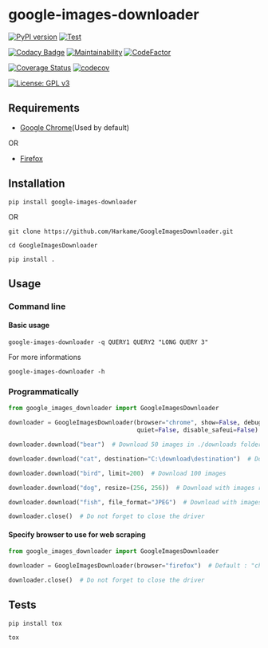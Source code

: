 # google-images-downloader

[![PyPI version](https://badge.fury.io/py/google-images-downloader.svg)](https://badge.fury.io/py/google-images-downloader)
[![Test](https://github.com/Harkame/google-images-downloader/actions/workflows/test.yml/badge.svg)](https://github.com/Harkame/google-images-downloader/actions/workflows/test.yml)

[![Codacy Badge](https://app.codacy.com/project/badge/Grade/35653176f62b47aa8666544e6c30dcfd)](https://app.codacy.com/gh/Harkame/google-images-downloader/dashboard?utm_source=gh&utm_medium=referral&utm_content=&utm_campaign=Badge_grade)
[![Maintainability](https://api.codeclimate.com/v1/badges/6ab037c4ca021b4be8ab/maintainability)](https://codeclimate.com/github/Harkame/google-images-downloader/maintainability)
[![CodeFactor](https://www.codefactor.io/repository/github/harkame/google-images-downloader/badge)](https://www.codefactor.io/repository/github/harkame/google-images-downloader)

[![Coverage Status](https://coveralls.io/repos/github/Harkame/google-images-downloader/badge.svg)](https://coveralls.io/github/Harkame/google-images-downloader)
[![codecov](https://codecov.io/gh/Harkame/google-images-downloader/graph/badge.svg?token=9qdPDbT1e0)](https://codecov.io/gh/Harkame/google-images-downloader)

[![License: GPL v3](https://img.shields.io/badge/License-GPLv3-blue.svg)](https://www.gnu.org/licenses/gpl-3.0)

## Requirements

- [Google Chrome](https://www.google.com/chrome/)(Used by default)

OR

- [Firefox](https://www.mozilla.org/en-US/firefox/new/)

## Installation

```shell
pip install google-images-downloader
```

OR

```shell
git clone https://github.com/Harkame/GoogleImagesDownloader.git

cd GoogleImagesDownloader

pip install .
```

## Usage

### Command line

#### Basic usage

```shell
google-images-downloader -q QUERY1 QUERY2 "LONG QUERY 3"
```

For more informations

```shell
google-images-downloader -h
```

### Programmatically

```python
from google_images_downloader import GoogleImagesDownloader

downloader = GoogleImagesDownloader(browser="chrome", show=False, debug=False,
                                    quiet=False, disable_safeui=False)  # Constructor with default values

downloader.download("bear")  # Download 50 images in ./downloads folder

downloader.download("cat", destination="C:\download\destination")  # Download at specified destination

downloader.download("bird", limit=200)  # Download 100 images

downloader.download("dog", resize=(256, 256))  # Download with images resizing

downloader.download("fish", file_format="JPEG")  # Download with images re-formatting (JPEG or PNG)

downloader.close()  # Do not forget to close the driver
```

#### Specify browser to use for web scraping

```python
from google_images_downloader import GoogleImagesDownloader

downloader = GoogleImagesDownloader(browser="firefox")  # Default : "chrome"

downloader.close()  # Do not forget to close the driver
```

## Tests

```shell
pip install tox

tox
```
